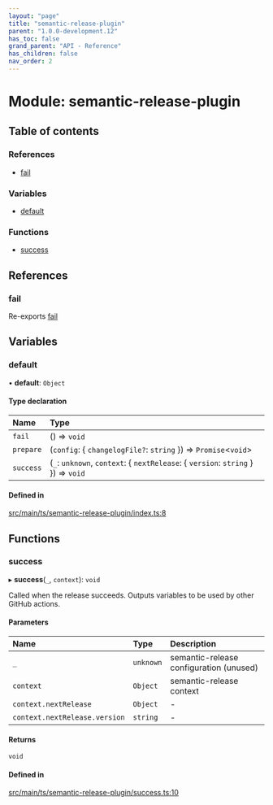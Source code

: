 ```yaml
---
layout: "page"
title: "semantic-release-plugin"
parent: "1.0.0-development.12"
has_toc: false
grand_parent: "API - Reference"
has_children: false
nav_order: 2
---
```


# Module: semantic-release-plugin

## Table of contents

### References

- [fail](../wiki/semantic-release-plugin#fail)

### Variables

- [default](../wiki/semantic-release-plugin#default)

### Functions

- [success](../wiki/semantic-release-plugin#success)

## References

### fail

Re-exports [fail](../wiki/semantic-release-plugin.fail#fail)

## Variables

### default

• **default**: `Object`

#### Type declaration

| Name | Type |
| :------ | :------ |
| `fail` | () => `void` |
| `prepare` | (`config`: { `changelogFile?`: `string`  }) => `Promise`<`void`\> |
| `success` | (`_`: `unknown`, `context`: { `nextRelease`: { `version`: `string`  }  }) => `void` |

#### Defined in

[src/main/ts/semantic-release-plugin/index.ts:8](https://github.com/ikari-engine/plugouts/blob/b1ee6f9/src/main/ts/semantic-release-plugin/index.ts#L8)

## Functions

### success

▸ **success**(`_`, `context`): `void`

Called when the release succeeds.
Outputs variables to be used by other GitHub actions.

#### Parameters

| Name | Type | Description |
| :------ | :------ | :------ |
| `_` | `unknown` | semantic-release configuration (unused) |
| `context` | `Object` | semantic-release context |
| `context.nextRelease` | `Object` | - |
| `context.nextRelease.version` | `string` | - |

#### Returns

`void`

#### Defined in

[src/main/ts/semantic-release-plugin/success.ts:10](https://github.com/ikari-engine/plugouts/blob/b1ee6f9/src/main/ts/semantic-release-plugin/success.ts#L10)
